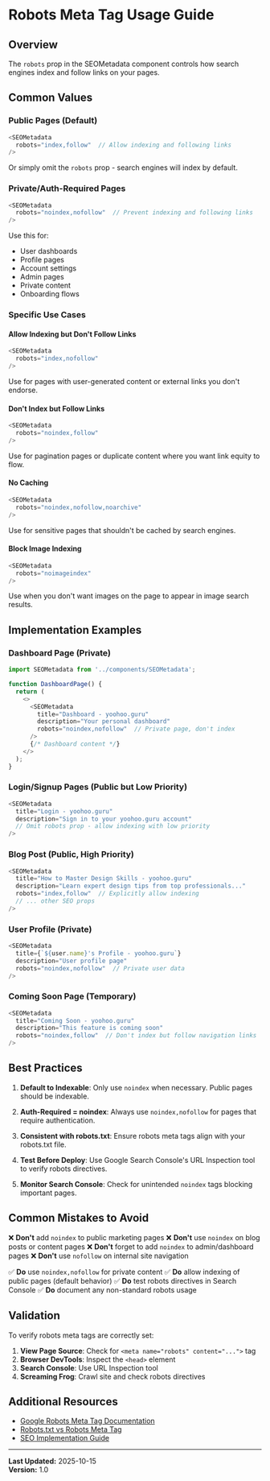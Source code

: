 # Robots Meta Tag Usage Guide

## Overview

The `robots` prop in the SEOMetadata component controls how search engines index and follow links on your pages.

## Common Values

### Public Pages (Default)
```javascript
<SEOMetadata 
  robots="index,follow"  // Allow indexing and following links
/>
```
Or simply omit the `robots` prop - search engines will index by default.

### Private/Auth-Required Pages
```javascript
<SEOMetadata 
  robots="noindex,nofollow"  // Prevent indexing and following links
/>
```

Use this for:
- User dashboards
- Profile pages
- Account settings
- Admin pages
- Private content
- Onboarding flows

### Specific Use Cases

#### Allow Indexing but Don't Follow Links
```javascript
<SEOMetadata 
  robots="index,nofollow"
/>
```
Use for pages with user-generated content or external links you don't endorse.

#### Don't Index but Follow Links
```javascript
<SEOMetadata 
  robots="noindex,follow"
/>
```
Use for pagination pages or duplicate content where you want link equity to flow.

#### No Caching
```javascript
<SEOMetadata 
  robots="noindex,nofollow,noarchive"
/>
```
Use for sensitive pages that shouldn't be cached by search engines.

#### Block Image Indexing
```javascript
<SEOMetadata 
  robots="noimageindex"
/>
```
Use when you don't want images on the page to appear in image search results.

## Implementation Examples

### Dashboard Page (Private)
```javascript
import SEOMetadata from '../components/SEOMetadata';

function DashboardPage() {
  return (
    <>
      <SEOMetadata 
        title="Dashboard - yoohoo.guru"
        description="Your personal dashboard"
        robots="noindex,nofollow"  // Private page, don't index
      />
      {/* Dashboard content */}
    </>
  );
}
```

### Login/Signup Pages (Public but Low Priority)
```javascript
<SEOMetadata 
  title="Login - yoohoo.guru"
  description="Sign in to your yoohoo.guru account"
  // Omit robots prop - allow indexing with low priority
/>
```

### Blog Post (Public, High Priority)
```javascript
<SEOMetadata 
  title="How to Master Design Skills - yoohoo.guru"
  description="Learn expert design tips from top professionals..."
  robots="index,follow"  // Explicitly allow indexing
  // ... other SEO props
/>
```

### User Profile (Private)
```javascript
<SEOMetadata 
  title={`${user.name}'s Profile - yoohoo.guru`}
  description="User profile page"
  robots="noindex,nofollow"  // Private user data
/>
```

### Coming Soon Page (Temporary)
```javascript
<SEOMetadata 
  title="Coming Soon - yoohoo.guru"
  description="This feature is coming soon"
  robots="noindex,follow"  // Don't index but follow navigation links
/>
```

## Best Practices

1. **Default to Indexable**: Only use `noindex` when necessary. Public pages should be indexable.

2. **Auth-Required = noindex**: Always use `noindex,nofollow` for pages that require authentication.

3. **Consistent with robots.txt**: Ensure robots meta tags align with your robots.txt file.

4. **Test Before Deploy**: Use Google Search Console's URL Inspection tool to verify robots directives.

5. **Monitor Search Console**: Check for unintended `noindex` tags blocking important pages.

## Common Mistakes to Avoid

❌ **Don't** add `noindex` to public marketing pages
❌ **Don't** use `noindex` on blog posts or content pages
❌ **Don't** forget to add `noindex` to admin/dashboard pages
❌ **Don't** use `nofollow` on internal site navigation

✅ **Do** use `noindex,nofollow` for private content
✅ **Do** allow indexing of public pages (default behavior)
✅ **Do** test robots directives in Search Console
✅ **Do** document any non-standard robots usage

## Validation

To verify robots meta tags are correctly set:

1. **View Page Source**: Check for `<meta name="robots" content="...">` tag
2. **Browser DevTools**: Inspect the `<head>` element
3. **Search Console**: Use URL Inspection tool
4. **Screaming Frog**: Crawl site and check robots directives

## Additional Resources

- [Google Robots Meta Tag Documentation](https://developers.google.com/search/docs/crawling-indexing/robots-meta-tag)
- [Robots.txt vs Robots Meta Tag](https://developers.google.com/search/docs/crawling-indexing/block-indexing)
- [SEO Implementation Guide](./SEO_IMPLEMENTATION.md)

---

**Last Updated:** 2025-10-15  
**Version:** 1.0
